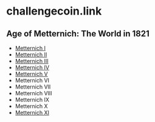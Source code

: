 # challengecoin.link

## Age of Metternich: The World in 1821

* [Metternich I](m1)
* [Metternich II](m2)
* [Metternich III](m3)
* [Metternich IV](m4)
* [Metternich V](m5)
* Metternich VI
* Metternich VII
* Metternich VIII
* Metternich IX
* Metternich X
* [Metternich XI](m11)
